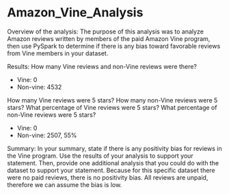 # Amazon_Vine_Analysis

Overview of the analysis: 
The purpose of this analysis was to analyze Amazon reviews written by members of the paid Amazon Vine program, then use PySpark to determine if there is any bias toward favorable reviews from Vine members in your dataset.

Results: 
How many Vine reviews and non-Vine reviews were there?
- Vine: 0 
- Non-vine: 4532

How many Vine reviews were 5 stars? How many non-Vine reviews were 5 stars?
What percentage of Vine reviews were 5 stars? What percentage of non-Vine reviews were 5 stars?
- Vine: 0
- Non-vine: 2507, 55%

Summary: In your summary, state if there is any positivity bias for reviews in the Vine program. Use the results of your analysis to support your statement. Then, provide one additional analysis that you could do with the dataset to support your statement.
Because for this specific dataset there were no paid reviews, there is no positivity bias. All reviews are unpaid, therefore we can assume the bias is low. 

